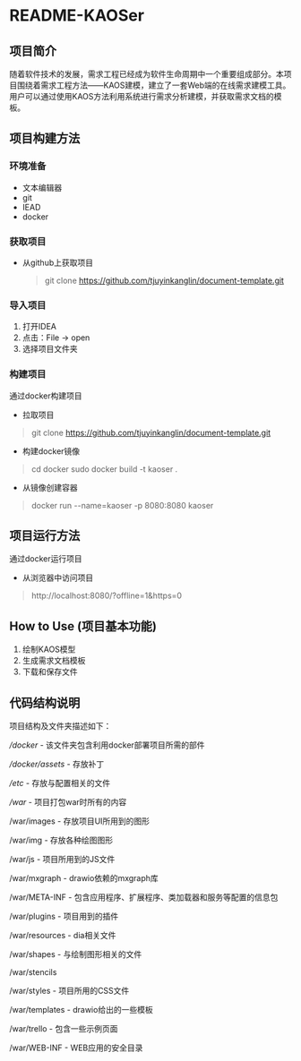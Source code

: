 ﻿# README-KAOSer

## 项目简介

随着软件技术的发展，需求工程已经成为软件生命周期中一个重要组成部分。本项目围绕着需求工程方法——KAOS建模，建立了一套Web端的在线需求建模工具。用户可以通过使用KAOS方法利用系统进行需求分析建模，并获取需求文档的模板。

## 项目构建方法

### 环境准备

 - 文本编辑器
 - git
 - IEAD
 - docker

### 获取项目

- 从github上获取项目
	> git clone https://github.com/tjuyinkanglin/document-template.git

### 导入项目

 1. 打开IDEA
 2. 点击：File -> open
 3. 选择项目文件夹

### 构建项目

通过docker构建项目

 - 拉取项目

> git clone https://github.com/tjuyinkanglin/document-template.git

 - 构建docker镜像

> cd docker
> sudo docker build -t kaoser .

 - 从镜像创建容器

> docker run --name=kaoser -p 8080:8080 kaoser
## 项目运行方法

通过docker运行项目


 - 从浏览器中访问项目

> http://localhost:8080/?offline=1&https=0

## How to Use (项目基本功能)

 1. 绘制KAOS模型
 2. 生成需求文档模板
 3. 下载和保存文件

## 代码结构说明

项目结构及文件夹描述如下：

*/docker* - 该文件夹包含利用docker部署项目所需的部件

*/docker/assets* - 存放补丁

*/etc* - 存放与配置相关的文件

*/war* - 项目打包war时所有的内容

/war/images - 存放项目UI所用到的图形

/war/img - 存放各种绘图图形

/war/js - 项目所用到的JS文件

/war/mxgraph - drawio依赖的mxgraph库

/war/META-INF - 包含应用程序、扩展程序、类加载器和服务等配置的信息包

/war/plugins - 项目用到的插件

/war/resources - dia相关文件

/war/shapes - 与绘制图形相关的文件

/war/stencils

/war/styles - 项目所用的CSS文件

/war/templates - drawio给出的一些模板

/war/trello - 包含一些示例页面

/war/WEB-INF - WEB应用的安全目录 
